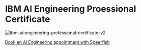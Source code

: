# IBM AI Engineering Proessional Certificate

![ibm-ai-engineering-professional-certificate-v2](https://github.com/user-attachments/assets/0bbbde17-5c2b-4c1c-812e-74dfadf7edc4)

[Book an AI Engineering appointment with Speerfish](https://speerfish-denver.square.site/s/appointments)
